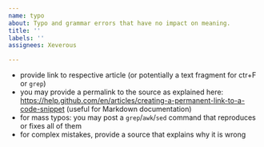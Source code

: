 ```yaml
---
name: typo
about: Typo and grammar errors that have no impact on meaning.
title: ''
labels: ''
assignees: Xeverous

---
```


- provide link to respective article (or potentially a text fragment for ctr+F or `grep`)
- you may provide a permalink to the source as explained here: https://help.github.com/en/articles/creating-a-permanent-link-to-a-code-snippet (useful for Markdown documentation)
- for mass typos: you may post a `grep`/`awk`/`sed` command that reproduces or fixes all of them
- for complex mistakes, provide a source that explains why it is wrong
